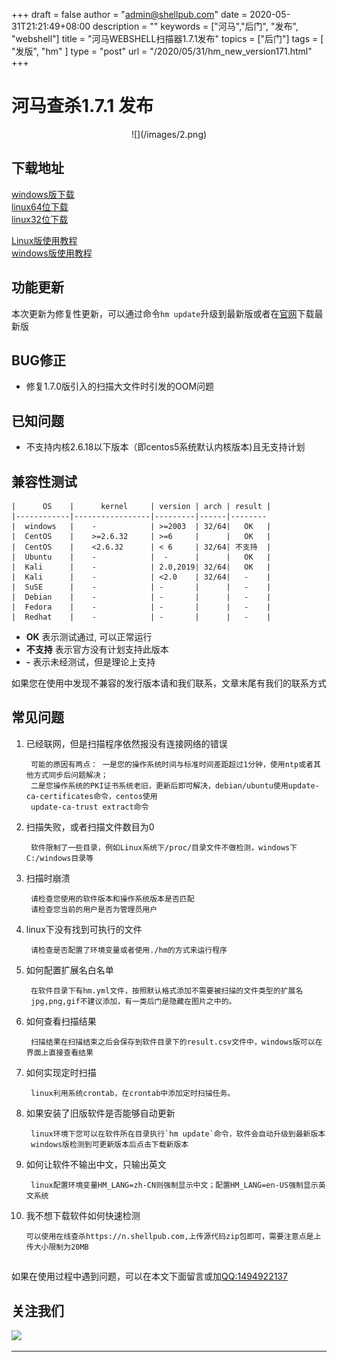 +++
draft = false
author = "admin@shellpub.com"
date = 2020-05-31T21:21:49+08:00
description = ""
keywords = ["河马","后门", "发布", "webshell"]
title = "河马WEBSHELL扫描器1.7.1发布"
topics = ["后门"]
tags = [ "发版", "hm" ]
type = "post"
url = "/2020/05/31/hm_new_version171.html"
+++


# 河马查杀1.7.1 发布
<center>
![](/images/2.png)
</center>

## 下载地址

[windows版下载](http://dl.shellpub.com/hm-ui/latest/HmSetup.zip?version=1.7.1)  
[linux64位下载](http://dl.shellpub.com/hm/latest/hm-linux-amd64.tgz?version=1.7.1)  
[linux32位下载](http://dl.shellpub.com/hm/latest/hm-linux-386.tgz?version=1.7.1)
  
[Linux版使用教程](http://www.shellpub.com/doc/hm_linux_usage.html)  
[windows版使用教程](http://blog.shellpub.com/2017/08/09/%E6%B2%B3%E9%A9%ACwebshell%E6%89%AB%E6%8F%8F%E5%99%A8v1_2.html)



## 功能更新

本次更新为修复性更新，可以通过命令`hm update`升级到最新版或者在[官网](https://www.shellpub.com)下载最新版

## BUG修正

  * 修复1.7.0版引入的扫描大文件时引发的OOM问题

## 已知问题

 * 不支持内核2.6.18以下版本（即centos5系统默认内核版本)且无支持计划

## 兼容性测试


	|      OS    |      kernel     | version | arch | result |
	|------------|-----------------|---------|------|--------
	|  windows   |    -            | >=2003  | 32/64|   OK   |
	|  CentOS    |    >=2.6.32     | >=6     |      |   OK   |
	|  CentOS    |    <2.6.32      | < 6     | 32/64| 不支持  |
	|  Ubuntu    |    -            |  -      |      |   OK   |
	|  Kali      |    -            | 2.0,2019| 32/64|   OK   |
	|  Kali      |    -            | <2.0    | 32/64|   -    |
	|  SuSE      |    -            | -       |      |   -    |
	|  Debian    |    -            | -       |      |   -    |
	|  Fedora    |    -            | -       |      |   -    |
	|  Redhat    |    -            | -       |      |   -    |


- **OK** 表示测试通过, 可以正常运行
- **不支持** 表示官方没有计划支持此版本
- **-** 表示未经测试，但是理论上支持

如果您在使用中发现不兼容的发行版本请和我们联系，文章末尾有我们的联系方式


## 常见问题

1. 已经联网，但是扫描程序依然报没有连接网络的错误

		可能的原因有两点： 一是您的操作系统时间与标准时间差距超过1分钟，使用ntp或者其他方式同步后问题解决； 
		二是您操作系统的PKI证书系统老旧，更新后即可解决，debian/ubuntu使用update-ca-certificates命令，centos使用
		update-ca-trust extract命令


2. 扫描失败，或者扫描文件数目为0

		软件限制了一些目录，例如Linux系统下/proc/目录文件不做检测，windows下C:/windows目录等

3. 扫描时崩溃

		请检查您使用的软件版本和操作系统版本是否匹配
		请检查您当前的用户是否为管理员用户

4. linux下没有找到可执行的文件

		请检查是否配置了环境变量或者使用./hm的方式来运行程序

5. 如何配置扩展名白名单

		在软件目录下有hm.yml文件，按照默认格式添加不需要被扫描的文件类型的扩展名
		jpg,png,gif不建议添加，有一类后门是隐藏在图片之中的。

6. 如何查看扫描结果

		扫描结果在扫描结束之后会保存到软件目录下的result.csv文件中，windows版可以在界面上直接查看结果

7. 如何实现定时扫描

		linux利用系统crontab，在crontab中添加定时扫描任务。

8. 如果安装了旧版软件是否能够自动更新

		linux环境下您可以在软件所在目录执行`hm update`命令，软件会自动升级到最新版本
		windows版检测到可更新版本后点击下载新版本

9. 如何让软件不输出中文，只输出英文

		linux配置环境变量HM_LANG=zh-CN则强制显示中文；配置HM_LANG=en-US强制显示英文系统

10. 我不想下载软件如何快速检测

		可以使用在线查杀https://n.shellpub.com,上传源代码zip包即可，需要注意点是上传大小限制为20MB

	
## 

如果在使用过程中遇到问题，可以在本文下面留言或加<a href="tencent://message/?uin=1494922137&amp;Site=&amp;Menu=yes">QQ:1494922137</a>

## 关注我们

![](http://open.weixin.qq.com/qr/code?username=gh_d110440c4890)
****